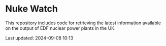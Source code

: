 # Nuke Watch

This repository includes code for retrieving the latest information available on the output of EDF nuclear power plants in the UK.

Last updated: 2024-09-08 10:13